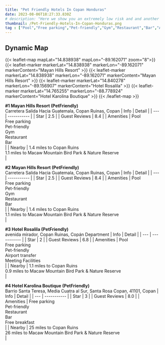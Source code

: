 ```yaml
---
title: "Pet Friendly Hotels In Copan Honduras"
date: 2023-08-06T18:27:33.830Z
# description: "Here we show you an extremely low risk and and another medium risk approach to earn passive income "
thumbnail: /Pet-Friendly-Hotels-In-Copan-Honduras.png
tag : ["Pool","Free parking","Pet-friendly","Gym","Restaurant","Bar","Airport transfer","Meeting Facilities","Free breakfast"]
---
```


## Dynamic Map
{{< leaflet-map  mapLat="14.838938" mapLon="-89.162071" zoom="8">}}
    {{< leaflet-marker markerLat="14.838938" markerLon="-89.162071" markerContent="Mayan Hills Resort" >}}
    {{< leaflet-marker markerLat="14.838938" markerLon="-89.162071" markerContent="Mayan Hills Resort" >}}
    {{< leaflet-marker markerLat="14.840278" markerLon="-89.156907" markerContent="Hotel Rosalila" >}}
    {{< leaflet-marker markerLat="14.765255" markerLon="-88.778924" markerContent="Hotel Karolina Boutique" >}}
{{< /leaflet-map >}}


**#1 Mayan Hills Resort (PetFriendly)**<br>Carretera Salida Hacia Guatemala, Copan Ruinas, Copan
| Info | Detail |
| --- | ----------- |
| Star | 2.5 |
| Guest Reviews | 8.4 |
| Amenities | Pool<br>Free parking<br>Pet-friendly<br>Gym<br>Restaurant<br>Bar<br> |
| Nearby | 1.4 miles to Copan Ruins<br>1.1 miles to Macaw Mountain Bird Park & Nature Reserve<br> |

**#2 Mayan Hills Resort (PetFriendly)**<br>Carretera Salida Hacia Guatemala, Copan Ruinas, Copan
| Info | Detail |
| --- | ----------- |
| Star | 2.5 |
| Guest Reviews | 8.4 |
| Amenities | Pool<br>Free parking<br>Pet-friendly<br>Gym<br>Restaurant<br>Bar<br> |
| Nearby | 1.4 miles to Copan Ruins<br>1.1 miles to Macaw Mountain Bird Park & Nature Reserve<br> |

**#3 Hotel Rosalila (PetFriendly)**<br>avenida mirador, Copan Ruinas, Copán Department
| Info | Detail |
| --- | ----------- |
| Star | 2 |
| Guest Reviews | 6.8 |
| Amenities | Pool<br>Free parking<br>Pet-friendly<br>Airport transfer<br>Meeting Facilities<br> |
| Nearby | 1.1 miles to Copan Ruins<br>0.9 miles to Macaw Mountain Bird Park & Nature Reserve<br> |

**#4 Hotel Karolina Boutique (PetFriendly)**<br>Barrio Santa Teresa, Media Cuatra al Sur, Santa Rosa Copan, 41101, Copan
| Info | Detail |
| --- | ----------- |
| Star | 3 |
| Guest Reviews | 8.0 |
| Amenities | Free parking<br>Pet-friendly<br>Restaurant<br>Bar<br>Free breakfast<br> |
| Nearby | 25 miles to Copan Ruins<br>26 miles to Macaw Mountain Bird Park & Nature Reserve<br> |


